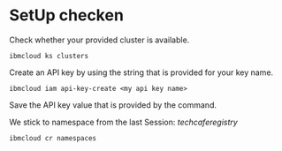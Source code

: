 # SetUp checken

Check whether your provided cluster is available.

```text
ibmcloud ks clusters
```

Create an API key by using the string that is provided for your key name.

```text
ibmcloud iam api-key-create <my api key name>
```

Save the API key value that is provided by the command.

We stick to namespace from the last Session: _techcaferegistry_

`ibmcloud cr namespaces`

